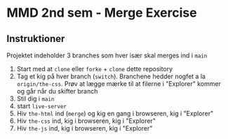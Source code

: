 # MMD 2nd sem - Merge Exercise

## Instruktioner

Projektet indeholder 3 branches som hver især skal merges ind i `main`

1. Start med at `clone` eller `forke` + `clone` dette repository
2. Tag et kig på hver branch (`switch`). Branchene hedder nogfet a la `origin/the-css`. Prøv at lægge mærke til at filerne i "Explorer" kommer og går når du skifter branch
3. Stil dig i `main`
4. start `live-server`
5. Hiv `the-html` ind (`merge`) og kig en gang i browseren, kig i "Explorer"
6. Hiv `the-css` ind, kig i browseren, kig i "Explorer"
7. Hiv `the-js` ind, kig i browseren, kig i "Explorer"
